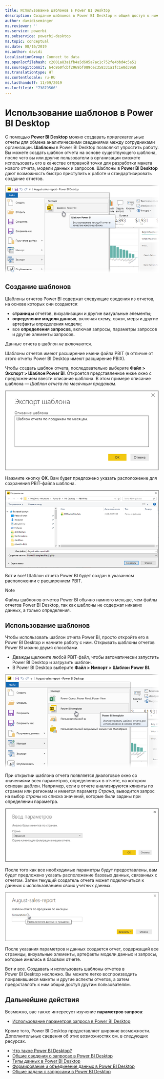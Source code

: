 ```yaml
---
title: Использование шаблонов в Power BI Desktop
description: Создание шаблонов в Power BI Desktop и общий доступ к ним
author: davidiseminger
ms.reviewer: ''
ms.service: powerbi
ms.subservice: powerbi-desktop
ms.topic: conceptual
ms.date: 08/16/2019
ms.author: davidi
LocalizationGroup: Connect to data
ms.openlocfilehash: c2001a83a1fb4a5d605a7ac1c752fe4bbd4c5a51
ms.sourcegitcommit: 64c860fcbf2969bf089cec358331a1fc1e0d39a8
ms.translationtype: HT
ms.contentlocale: ru-RU
ms.lasthandoff: 11/09/2019
ms.locfileid: "73879566"
---
```

# <a name="using-templates-in-power-bi-desktop"></a>Использование шаблонов в Power BI Desktop

С помощью **Power BI Desktop** можно создавать привлекательные отчеты для обмена аналитическими сведениями между сотрудниками организации. **Шаблоны** в Power BI Desktop позволяют упростить работу. Вы можете создать шаблон отчета на основе существующего шаблона, после чего вы или другие пользователи в организации сможете использовать его в качестве отправной точки для разработки макета нового отчета, модели данных и запросов. Шаблоны в **Power BI Desktop** дают возможность быстро приступить к работе и стандартизировать создание отчетов.

![Экспорт отчета в качестве шаблона](media/desktop-templates/desktop-templates-01.png)

## <a name="creating-templates"></a>Создание шаблонов

Шаблоны отчетов Power BI содержат следующие сведения из отчетов, на основе которых они создаются:

* **страницы** отчетов, визуализации и другие визуальные элементы;
* **определение модели данных**, включая схему, связи, меры и другие артефакты определения модели;
* все **определения запросов**, включая запросы, параметры запросов и другие элементы запросов.

Данные отчета в шаблон *не* включаются. 

Шаблоны отчетов имеют расширение имени файла PBIT (в отличие от этого отчеты Power BI Desktop имеют расширение PBIX). 

Чтобы создать шаблон отчета, последовательно выберите **Файл > Экспорт > Шаблон Power BI**. Откроется представленное ниже окно с предложением ввести описание шаблона. В этом примере описание шаблона — *Шаблон отчета по месячным продажам*.

![Диалоговое окно описания экспортируемого шаблона](media/desktop-templates/desktop-templates-02.png)

Нажмите кнопку **ОК**. Вам будет предложено указать расположение для сохранения PBIT-файла шаблона.

![Расположение шаблона](media/desktop-templates/desktop-templates-03.png)

Вот и все! Шаблон отчета Power BI будет создан в указанном расположении с расширением PBIT.

> [!NOTE]
> Файлы шаблонов отчетов Power BI обычно намного меньше, чем файлы отчетов Power BI Desktop, так как шаблоны не содержат никаких данных, а только определения. 

## <a name="using-templates"></a>Использование шаблонов

Чтобы использовать шаблон отчета Power BI, просто откройте его в Power BI Desktop и начните работу с ним. Открывать шаблоны отчетов Power BI можно двумя способами.

* Дважды щелкните любой PBIT-файл, чтобы автоматически запустить Power BI Desktop и загрузить шаблон.
* В Power BI Desktop выберите **Файл > Импорт > Шаблон Power BI**.

![Импорт шаблона](media/desktop-templates/desktop-templates-04.png)

При открытии шаблона отчета появляется диалоговое окно со значениями всех параметров, определенных в отчете, на котором основан шаблон. Например, если в отчете анализируются клиенты по странам или регионам и имеется параметр *Страна*, выводится запрос на выбор *страны* из списка значений, которые были заданы при определении параметра. 

![Указание параметров для шаблона](media/desktop-templates/desktop-templates-05a.png)

После того как все необходимые параметры будут предоставлены, вам будет предложено указать расположение базовых данных, связанных с отчетом. Затем текущий создатель отчета может подключиться к данным с использованием своих учетных данных.

![Указание расположения данных для шаблона](media/desktop-templates/desktop-templates-05.png)

После указания параметров и данных создается отчет, содержащий все страницы, визуальные элементы, артефакты модели данных и запросы, которые имелись в базовом отчете. 

Вот и все. Создавать и использовать шаблоны отчетов в Power BI Desktop несложно. Вы можете легко воспроизводить понравившиеся макеты и другие аспекты отчетов, а затем предоставлять к ним общий доступ другим пользователям.

## <a name="next-steps"></a>Дальнейшие действия
Возможно, вас также интересует изучение **параметров запроса**:
* [Использование параметров запроса в Power BI Desktop](https://docs.microsoft.com/power-query/power-query-query-parameters)

Кроме того, Power BI Desktop предоставляет широкие возможности. Дополнительные сведения об этих возможностях см. в следующих ресурсах.

* [Что такое Power BI Desktop?](desktop-what-is-desktop.md)
* [Общие сведения о запросах в Power BI Desktop](desktop-query-overview.md)
* [Типы данных в Power BI Desktop](desktop-data-types.md)
* [Формирование и объединение данных в Power BI Desktop](desktop-shape-and-combine-data.md)
* [Общие задачи с запросами в Power BI Desktop](desktop-common-query-tasks.md)    
